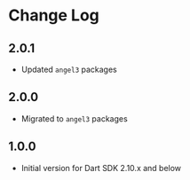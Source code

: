 
# Change Log

## 2.0.1

* Updated `angel3` packages
  
## 2.0.0

* Migrated to `angel3` packages

## 1.0.0

* Initial version for Dart SDK 2.10.x and below
